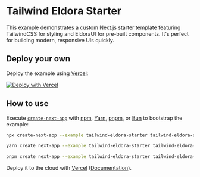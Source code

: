 # Tailwind Eldora Starter

This example demonstrates a custom Next.js starter template featuring TailwindCSS for styling and EldoraUI for pre-built components. It's perfect for building modern, responsive UIs quickly.

## Deploy your own

Deploy the example using [Vercel](https://vercel.com?utm_source=github&utm_medium=readme&utm_campaign=next-example):

[![Deploy with Vercel](https://vercel.com/button)](https://vercel.com/new/clone?repository-url=https://github.com/vercel/next.js/tree/canary/examples/tailwind-eldora-starter&project-name=tailwind-eldora-starter&repository-name=tailwind-eldora-starter)

## How to use

Execute [`create-next-app`](https://github.com/vercel/next.js/tree/canary/packages/create-next-app) with [npm](https://docs.npmjs.com/cli/init), [Yarn](https://yarnpkg.com/lang/en/docs/cli/create/), [pnpm](https://pnpm.io), or [Bun](https://bun.sh/docs/cli/bunx) to bootstrap the example:

```bash
npx create-next-app --example tailwind-eldora-starter tailwind-eldora-starter-app
```

```bash
yarn create next-app --example tailwind-eldora-starter tailwind-eldora-starter-app
```

```bash
pnpm create next-app --example tailwind-eldora-starter tailwind-eldora-starter-app
```

Deploy it to the cloud with [Vercel](https://vercel.com/new?utm_source=github&utm_medium=readme&utm_campaign=next-example) ([Documentation](https://nextjs.org/docs/deployment)).
